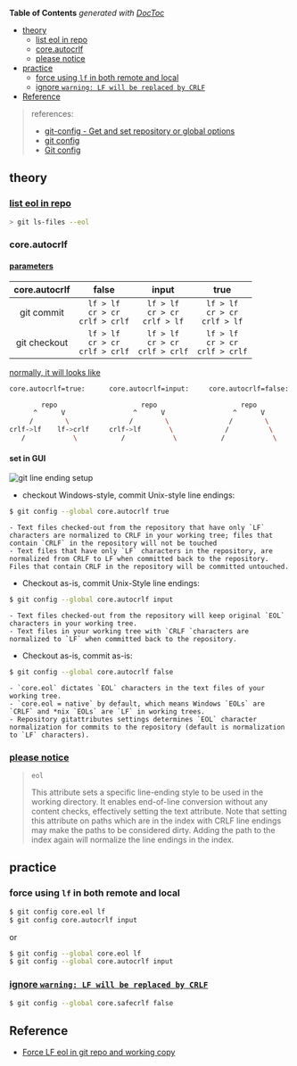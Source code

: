 <!-- START doctoc generated TOC please keep comment here to allow auto update -->
<!-- DON'T EDIT THIS SECTION, INSTEAD RE-RUN doctoc TO UPDATE -->
**Table of Contents**  *generated with [DocToc](https://github.com/thlorenz/doctoc)*

- [theory](#theory)
  - [list eol in repo](#list-eol-in-repo)
  - [core.autocrlf](#coreautocrlf)
  - [please notice](#please-notice)
- [practice](#practice)
  - [force using `lf` in both remote and local](#force-using-lf-in-both-remote-and-local)
  - [ignore `warning: LF will be replaced by CRLF`](#ignore-warning-lf-will-be-replaced-by-crlf)
- [Reference](#reference)

<!-- END doctoc generated TOC please keep comment here to allow auto update -->

> references:
> - [git-config - Get and set repository or global options](https://git-scm.com/docs/git-config)
> - [git config](https://www.atlassian.com/git/tutorials/setting-up-a-repository/git-config)
> - [Git config](https://www.w3docs.com/learn-git/git-config.html)

## theory
### [list eol in repo](https://stackoverflow.com/a/21822812/2940319)
```bash
> git ls-files --eol
```

### core.autocrlf
#### [parameters](https://stackoverflow.com/a/41282375/2940319)
| core.autocrlf |                    false                   |                    input                    |                     true                    |
|:-------------:|:------------------------------------------:|:-------------------------------------------:|:-------------------------------------------:|
|   git commit  | `lf > lf` <br>`cr > cr` <br> `crlf > crlf` |  `lf > lf` <br> `cr > cr` <br> `crlf > lf`  |  `lf > lf` <br> `cr > cr` <br> `crlf > lf`  |
|  git checkout | `lf > lf` <br>`cr > cr` <br> `crlf > crlf` | `lf > lf` <br> `cr > cr` <br> `crlf > crlf` | `lf > lf` <br> `cr > cr` <br> `crlf > crlf` |

[normally, it will looks like](https://stackoverflow.com/a/20653073/2940319)
```bash
core.autocrlf=true:      core.autocrlf=input:     core.autocrlf=false:

        repo                     repo                     repo
      ^      V                 ^      V                 ^      V
     /        \               /        \               /        \
crlf->lf    lf->crlf     crlf->lf       \             /          \
   /            \           /            \           /            \
```

#### set in GUI
![git line ending setup](../../screenshot/git-eol.png)
- checkout Windows-style, commit Unix-style line endings:
```bash
$ git config --global core.autocrlf true
```
    - Text files checked-out from the repository that have only `LF` characters are normalized to CRLF in your working tree; files that contain `CRLF` in the repository will not be touched
    - Text files that have only `LF` characters in the repository, are normalized from CRLF to LF when committed back to the repository. Files that contain CRLF in the repository will be committed untouched.

- Checkout as-is, commit Unix-Style line endings:
```bash
$ git config --global core.autocrlf input
```
    - Text files checked-out from the repository will keep original `EOL` characters in your working tree.
    - Text files in your working tree with `CRLF `characters are normalized to `LF` when committed back to the repository.

- Checkout as-is, commit as-is:
```bash
$ git config --global core.autocrlf false
```
    - `core.eol` dictates `EOL` characters in the text files of your working tree.
    - `core.eol = native` by default, which means Windows `EOLs` are `CRLF` and *nix `EOLs` are `LF` in working trees.
    - Repository gitattributes settings determines `EOL` character normalization for commits to the repository (default is normalization to `LF` characters).

### [please notice](https://git-scm.com/docs/gitattributes#gitattributes-Settostringvalueauto)
> `eol`
>
> This attribute sets a specific line-ending style to be used in the working directory. It enables end-of-line conversion without any content checks, effectively setting the text attribute. Note that setting this attribute on paths which are in the index with CRLF line endings may make the paths to be considered dirty. Adding the path to the index again will normalize the line endings in the index.

## practice
### force using `lf` in both remote and local
```bash
$ git config core.eol lf
$ git config core.autocrlf input
```
or
```bash
$ git config --global core.eol lf
$ git config --global core.autocrlf input
```

### [ignore `warning: LF will be replaced by CRLF`](https://stackoverflow.com/a/17628353/2940319)
```bash
$ git config --global core.safecrlf false
```

## Reference
- [Force LF eol in git repo and working copy](https://stackoverflow.com/a/9977954/2940319)
